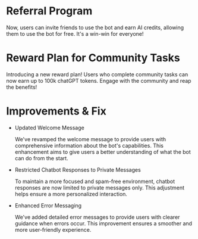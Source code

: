 # Referral Program
Now, users can invite friends to use the bot and earn AI credits, allowing them to use the bot for free. It's a win-win for everyone!

# Reward Plan for Community Tasks
Introducing a new reward plan! Users who complete community tasks can now earn up to 100k chatGPT tokens. Engage with the community and reap the benefits!

# Improvements & Fix
- Updated Welcome Message

  We've revamped the welcome message to provide users with comprehensive information about the bot's capabilities. This enhancement aims to give users a better understanding of what the bot can do from the start.
- Restricted Chatbot Responses to Private Messages

  To maintain a more focused and spam-free environment, chatbot responses are now limited to private messages only. This adjustment helps ensure a more personalized interaction.
- Enhanced Error Messaging

  We've added detailed error messages to provide users with clearer guidance when errors occur. This improvement ensures a smoother and more user-friendly experience.
